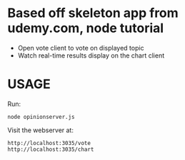 Based off skeleton app from udemy.com, node tutorial
=====================================================

- Open vote client to vote on displayed topic
- Watch real-time results display on the chart client

USAGE
=====

Run:

    node opinionserver.js

Visit the webserver at:

    http://localhost:3035/vote
    http://localhost:3035/chart
    
